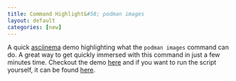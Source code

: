 ```yaml
---
title: Command Highlight&#58; podman images 
layout: default
categories: [new]
---
```


A quick [asciinema](https://asciinema.org/) demo highlighting what the `podman images` command can do.  A great way to get quickly immersed with this command in just a few minutes time.  Checkout the demo [here](https://podman.io/asciinema/podman/images/) and if you want to run the script yourself, it can be found [here](https://github.com/containers/Demos/blob/master/podman_cli/podman_images.sh).


